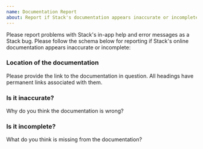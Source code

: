 ```yaml
---
name: Documentation Report
about: Report if Stack's documentation appears inaccurate or incomplete
---
```


Please report problems with Stack's in-app help and error messages as a Stack bug. Please follow the schema below for reporting if Stack's online documentation appears inaccurate or incomplete:

### Location of the documentation

Please provide the link to the documentation in question. All headings have permanent links associated with them.

### Is it inaccurate?

Why do you think the documentation is wrong?

### Is it incomplete?

What do you think is missing from the documentation?
